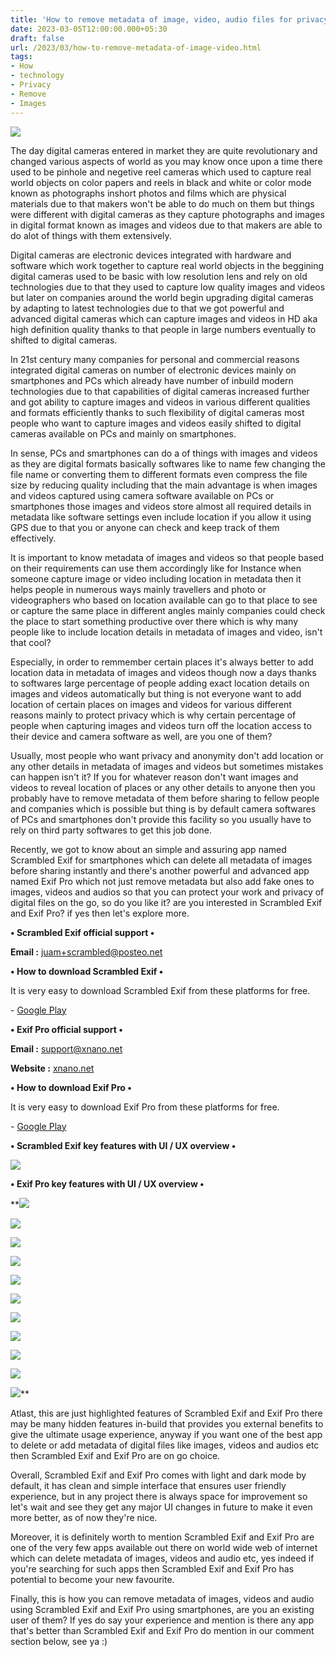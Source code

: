 ```yaml
---
title: 'How to remove metadata of image, video, audio files for privacy.'
date: 2023-03-05T12:00:00.000+05:30
draft: false
url: /2023/03/how-to-remove-metadata-of-image-video.html
tags: 
- How
- technology
- Privacy
- Remove
- Images
---
```


 [![](https://lh3.googleusercontent.com/-xbcOhF-DWqg/ZBNedbg1brI/AAAAAAAAQq0/VyLhmOO2SV0JHFwqU43qS8nQDAd0qEAbQCNcBGAsYHQ/s1600/1678990962150961-0.png)](https://lh3.googleusercontent.com/-xbcOhF-DWqg/ZBNedbg1brI/AAAAAAAAQq0/VyLhmOO2SV0JHFwqU43qS8nQDAd0qEAbQCNcBGAsYHQ/s1600/1678990962150961-0.png) 

  

  

  

The day digital cameras entered in market they are quite revolutionary and changed various aspects of world as you may know once upon a time there used to be pinhole and negetive reel cameras which used to capture real world objects on color papers and reels in black and white or color mode known as photographs inshort photos and films which are physical materials due to that makers won't be able to do much on them but things were different with digital cameras as they capture photographs and images in digital format known as images and videos due to that makers are able to do alot of things with them extensively.

  

Digital cameras are electronic devices integrated with hardware and software which work together to capture real world objects in the beggining digital cameras used to be basic with low resolution lens and rely on old technologies due to that they used to capture low quality images and videos but later on companies around the world begin upgrading digital cameras by adapting to latest technologies due to that we got powerful and advanced digital cameras which can capture images and videos in HD aka high definition quality thanks to that people in large numbers eventually to shifted to digital cameras.

  

In 21st century many companies for personal and commercial reasons integrated digital cameras on number of electronic devices mainly on smartphones and PCs which already have number of inbuild modern technologies due to that capabilities of digital cameras increased further and got ability to capture images and videos in various different qualities and formats efficiently thanks to such flexibility of digital cameras most people who want to capture images and videos easily shifted to digital cameras available on PCs and mainly on smartphones.

  

In sense, PCs and smartphones can do a of things with images and videos as they are digital formats basically softwares like to name few changing the file name or converting them to different formats even compress the file size by reducing quality including that the main advantage is when images and videos captured using camera software available on PCs or smartphones those images and videos store almost all required details in metadata like software settings even include location if you allow it using GPS due to that you or anyone can check and keep track of them effectively.

  

It is important to know metadata of images and videos so that people based on their requirements can use them accordingly like for Instance when someone capture image or video including location in metadata then it helps people in numerous ways mainly travellers and photo or videographers who based on location available can go to that place to see or capture the same place in different angles mainly companies could check the place to start something productive over there which is why many people like to include location details in metadata of images and video, isn't that cool?

  

Especially, in order to remmember certain places it's always better to add location data in metadata of images and videos though now a days thanks to softwares large percentage of people adding exact location details on images and videos automatically but thing is not everyone want to add location of certain places on images and videos for various different reasons mainly to protect privacy which is why certain percentage of people when capturing images and videos turn off the location access to their device and camera software as well, are you one of them?

  

Usually, most people who want privacy and anonymity don't add location or any other details in metadata of images and videos but sometimes mistakes can happen isn't it? If you for whatever reason don't want images and videos to reveal location of places or any other details to anyone then you probably have to remove metadata of them before sharing to fellow people and companies which is possible but thing is by default camera softwares of PCs and smartphones don't provide this facility so you usually have to rely on third party softwares to get this job done.

  

Recently, we got to know about an simple and assuring app named Scrambled Exif for smartphones which can delete all metadata of images before sharing instantly and there's another powerful and advanced app named Exif Pro which not just remove metadata but also add fake ones to images, videos and audios so that you can protect your work and privacy of digital files on the go, so do you like it? are you interested in Scrambled Exif and Exif Pro? if yes then let's explore more.

  

**• Scrambled Exif official support •**

**Email :** [juam+scrambled@posteo.net](http://juam+scrambled@posteo.net)

**• How to download Scrambled Exif •**

It is very easy to download Scrambled Exif from these platforms for free.

  

\- [Google Play](https://play.google.com/store/apps/details?id=com.jarsilio.android.scrambledeggsif)

  

**• Exif Pro official support •**

**Email :** [support@xnano.net](mailto:support@xnano.net)

**Website :** [xnano.net](http://xnano.net)

  

**• How to download Exif Pro •**

  

It is very easy to download Exif Pro from these platforms for free.

  

\- [Google Play](https://play.google.com/store/apps/details?id=net.xnano.android.exifpro)

  

**• Scrambled Exif key features with UI / UX overview •**

 **[![](https://lh3.googleusercontent.com/-fEs5B8ff8G8/ZBNecXcPCTI/AAAAAAAAQqw/e2i3GU71DGAKXM7u-MF8o48f-tzKTPdNACNcBGAsYHQ/s1600/1678990958247434-1.png)](https://lh3.googleusercontent.com/-fEs5B8ff8G8/ZBNecXcPCTI/AAAAAAAAQqw/e2i3GU71DGAKXM7u-MF8o48f-tzKTPdNACNcBGAsYHQ/s1600/1678990958247434-1.png)** 

**• Exif Pro key features with UI / UX overview •**

 **[![](https://lh3.googleusercontent.com/-5sclJPqR7d4/ZBNebcFSIUI/AAAAAAAAQqs/LPmWBQ2PKZYXL7bsJ4QxHhECu-CYnwRkwCNcBGAsYHQ/s1600/1678990954680358-2.png)](https://lh3.googleusercontent.com/-5sclJPqR7d4/ZBNebcFSIUI/AAAAAAAAQqs/LPmWBQ2PKZYXL7bsJ4QxHhECu-CYnwRkwCNcBGAsYHQ/s1600/1678990954680358-2.png) 

 [![](https://lh3.googleusercontent.com/-ZfEmhPP5Ccs/ZBNeakaVqOI/AAAAAAAAQqo/r8DcHDBwhXoPNDSh8zcZmBHeanFCq7hegCNcBGAsYHQ/s1600/1678990950723290-3.png)](https://lh3.googleusercontent.com/-ZfEmhPP5Ccs/ZBNeakaVqOI/AAAAAAAAQqo/r8DcHDBwhXoPNDSh8zcZmBHeanFCq7hegCNcBGAsYHQ/s1600/1678990950723290-3.png) 

 [![](https://lh3.googleusercontent.com/-Swk13aQXVhw/ZBNeZsR8GtI/AAAAAAAAQqk/Qv9_HIQ7k_IWG1YQcS5EjjyTxyqAIQvkACNcBGAsYHQ/s1600/1678990946910011-4.png)](https://lh3.googleusercontent.com/-Swk13aQXVhw/ZBNeZsR8GtI/AAAAAAAAQqk/Qv9_HIQ7k_IWG1YQcS5EjjyTxyqAIQvkACNcBGAsYHQ/s1600/1678990946910011-4.png) 

 [![](https://lh3.googleusercontent.com/-0Mi6NjY0crM/ZBNeYtgbHbI/AAAAAAAAQqg/ZVq8J2TWJ04yh7cNapNaDMAutscgQUZFQCNcBGAsYHQ/s1600/1678990942582516-5.png)](https://lh3.googleusercontent.com/-0Mi6NjY0crM/ZBNeYtgbHbI/AAAAAAAAQqg/ZVq8J2TWJ04yh7cNapNaDMAutscgQUZFQCNcBGAsYHQ/s1600/1678990942582516-5.png) 

 [![](https://lh3.googleusercontent.com/-1w4YqYJTq8M/ZBNeXtsXcUI/AAAAAAAAQqc/mOckqlRAGIcuK3j85hKU66JJUEuSW8gzgCNcBGAsYHQ/s1600/1678990938711128-6.png)](https://lh3.googleusercontent.com/-1w4YqYJTq8M/ZBNeXtsXcUI/AAAAAAAAQqc/mOckqlRAGIcuK3j85hKU66JJUEuSW8gzgCNcBGAsYHQ/s1600/1678990938711128-6.png) 

 [![](https://lh3.googleusercontent.com/-8Ayr2QPdEwQ/ZBNeWndOytI/AAAAAAAAQqY/HD_JV3kU1zE_wFC_RyTEYVT1aBsVM4D6ACNcBGAsYHQ/s1600/1678990934580632-7.png)](https://lh3.googleusercontent.com/-8Ayr2QPdEwQ/ZBNeWndOytI/AAAAAAAAQqY/HD_JV3kU1zE_wFC_RyTEYVT1aBsVM4D6ACNcBGAsYHQ/s1600/1678990934580632-7.png) 

 [![](https://lh3.googleusercontent.com/-H5JncJk3Y0g/ZBNeVdGEMFI/AAAAAAAAQqU/63tAExGRGVMU0G59B1w_N0lXva4yJSQ8ACNcBGAsYHQ/s1600/1678990930817156-8.png)](https://lh3.googleusercontent.com/-H5JncJk3Y0g/ZBNeVdGEMFI/AAAAAAAAQqU/63tAExGRGVMU0G59B1w_N0lXva4yJSQ8ACNcBGAsYHQ/s1600/1678990930817156-8.png) 

 [![](https://lh3.googleusercontent.com/-e0YIrVSmhmE/ZBNeUge_rTI/AAAAAAAAQqQ/JyJIG-ij9gcPhh4K2pABkk9t3g_LjRsBACNcBGAsYHQ/s1600/1678990926497134-9.png)](https://lh3.googleusercontent.com/-e0YIrVSmhmE/ZBNeUge_rTI/AAAAAAAAQqQ/JyJIG-ij9gcPhh4K2pABkk9t3g_LjRsBACNcBGAsYHQ/s1600/1678990926497134-9.png) 

 [![](https://lh3.googleusercontent.com/-9fkK2kYtgMs/ZBNeTTIEGOI/AAAAAAAAQqM/H2lGzfvZqz0_Ps8nihUOiCTJ07B7HF52QCNcBGAsYHQ/s1600/1678990922421101-10.png)](https://lh3.googleusercontent.com/-9fkK2kYtgMs/ZBNeTTIEGOI/AAAAAAAAQqM/H2lGzfvZqz0_Ps8nihUOiCTJ07B7HF52QCNcBGAsYHQ/s1600/1678990922421101-10.png) 

 [![](https://lh3.googleusercontent.com/-Js1v3GyAbRM/ZBNeScctI5I/AAAAAAAAQqI/w8LThbmx55whAyJlrp4Zz0cBEL01tYC3QCNcBGAsYHQ/s1600/1678990918375517-11.png)](https://lh3.googleusercontent.com/-Js1v3GyAbRM/ZBNeScctI5I/AAAAAAAAQqI/w8LThbmx55whAyJlrp4Zz0cBEL01tYC3QCNcBGAsYHQ/s1600/1678990918375517-11.png) 

 [![](https://lh3.googleusercontent.com/-7DejYnazP0U/ZBNeRfslpGI/AAAAAAAAQqE/qG6VTpsnSPMwSbZIxkhyz11wscYnRWnhwCNcBGAsYHQ/s1600/1678990913605296-12.png)](https://lh3.googleusercontent.com/-7DejYnazP0U/ZBNeRfslpGI/AAAAAAAAQqE/qG6VTpsnSPMwSbZIxkhyz11wscYnRWnhwCNcBGAsYHQ/s1600/1678990913605296-12.png)** 

Atlast, this are just highlighted features of Scrambled Exif and Exif Pro there may be many hidden features in-build that provides you external benefits to give the ultimate usage experience, anyway if you want one of the best app to delete or add metadata of digital files like images, videos and audios etc then Scrambled Exif and Exif Pro are on go choice.

  

Overall, Scrambled Exif and Exif Pro comes with light and dark mode by default, it has clean and simple interface that ensures user friendly experience, but in any project there is always space for improvement so let's wait and see they get any major UI changes in future to make it even more better, as of now they're nice.

  

Moreover, it is definitely worth to mention Scrambled Exif and Exif Pro are one of the very few apps available out there on world wide web of internet which can delete metadata of images, videos and audio etc, yes indeed if you're searching for such apps then Scrambled Exif and Exif Pro has potential to become your new favourite.

  

Finally, this is how you can remove metadata of images, videos and audio using Scrambled Exif and Exif Pro using smartphones, are you an existing user of them? If yes do say your experience and mention is there any app that's better than Scrambled Exif and Exif Pro do mention in our comment section below, see ya :)